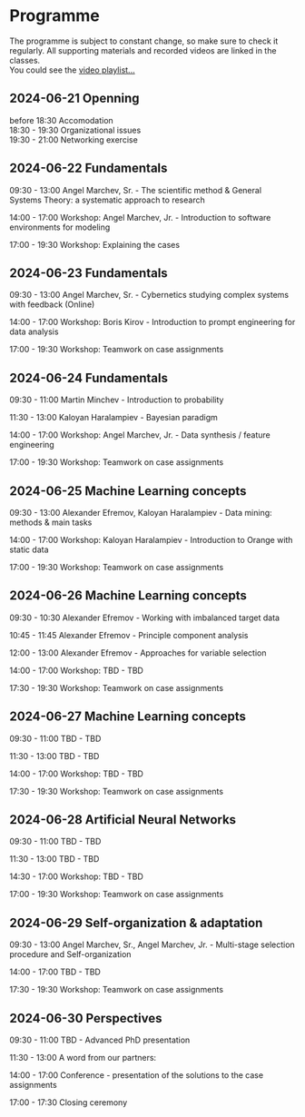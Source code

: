 # Programme  

The programme is subject to constant change, so make sure to check it regularly. All supporting materials and recorded videos are linked in the classes.  
You could see the [video playlist...](https://www.youtube.com/playlist?list=PLX9ryRl9v7BADKVQBPdSUZoJrN2yONVnd)  


## **2024-06-21 Openning**  
  before 18:30 Accomodation   
  18:30 - 19:30 Organizational issues  
  19:30 - 21:00 Networking exercise  


## **2024-06-22 Fundamentals**  
  09:30 - 13:00 Angel Marchev, Sr. - The scientific method & General Systems Theory: a systematic approach to research  
  
<a/>  

  14:00 - 17:00 Workshop: Angel Marchev, Jr. - Introduction to software environments for modeling  
  
<a/>  

17:00 - 19:30 Workshop: Explaining the cases    
  

## **2024-06-23 Fundamentals**  
  09:30 - 13:00 Angel Marchev, Sr. - Cybernetics studying complex systems with feedback (Online)  

<a/>  

  14:00 - 17:00 Workshop: Boris Kirov - Introduction to prompt engineering for data analysis  

<a/>  

  17:00 - 19:30 Workshop: Teamwork on case assignments  
  

## **2024-06-24 Fundamentals**  
  09:30 - 11:00 Martin Minchev - Introduction to probability  

<a/>  

  11:30 - 13:00 Kaloyan Haralampiev - Bayesian paradigm  

<a/>  

  14:00 - 17:00 Workshop: Angel Marchev, Jr. - Data synthesis / feature engineering  
 
<a/>  

  17:00 - 19:30 Workshop: Teamwork on case assignments  
  

## **2024-06-25 Machine Learning concepts**  
  09:30 - 13:00 Alexander Efremov, Kaloyan Haralampiev - Data mining: methods & main tasks  

<a/>  

  14:00 - 17:00 Workshop: Kaloyan Haralampiev - Introduction to Orange with static data  

<a/>  

  17:00 - 19:30 Workshop: Teamwork on case assignments  
  

## **2024-06-26 Machine Learning concepts**  
  09:30 - 10:30 Alexander Efremov - Working with imbalanced target data  

<a/>  

  10:45 - 11:45 Alexander Efremov - Principle component analysis  

<a/>  

  12:00 - 13:00 Alexander Efremov - Approaches for variable selection  

<a/>  

  14:00 - 17:00 Workshop: TBD - TBD  

<a/>  

  17:30 - 19:30 Workshop: Teamwork on case assignments  


## **2024-06-27 Machine Learning concepts**  
  09:30 - 11:00 TBD - TBD  

<a/>  

  11:30 - 13:00 TBD - TBD  

<a/>  

  14:00 - 17:00 Workshop: TBD - TBD  

<a/>  

  17:30 - 19:30 Workshop: Teamwork on case assignments  

  
## **2024-06-28 Artificial Neural Networks**  
  09:30 - 11:00 TBD - TBD  

<a/>  

  11:30 - 13:00 TBD - TBD  

<a/>  

  14:30 - 17:00 Workshop: TBD - TBD   

<a/>  

  17:00 - 19:30 Workshop: Teamwork on case assignments  

  
## **2024-06-29 Self-organization & adaptation**  
  09:30 - 13:00 Angel Marchev, Sr., Angel Marchev, Jr. - Multi-stage selection procedure and Self-organization   

<a/>  

  14:00 - 17:00 TBD - TBD  

<a/>  

  17:30 - 19:30 Workshop: Teamwork on case assignments    

  
## **2024-06-30 Perspectives**  
  09:30 - 11:00 TBD - Advanced PhD presentation    

<a/>  

  11:30 - 13:00 A word from our partners:   

<a/>  
  
  14:00 - 17:00 Conference - presentation of the solutions to the case assignments   

<a/>  

  17:00 - 17:30 Closing ceremony  

<!--
## **2023-07-14 Openning**  
  before 18:30 Accomodation   
  18:30 - 19:30 Organizational issues  
  19:30 - 21:00 Networking exercise  


## **2023-07-15 Fundamentals**  
  09:30 - 13:00 Angel Marchev, Sr. - The scientific method & General Systems Theory: a systematic approach to research (Online)  
* [video1](https://youtu.be/e_wryWsMWoU)  
* [video2](https://youtu.be/YUiE8bRN2xA)  
  
<a/>  

  14:00 - 17:00 Workshop: Angel Marchev, Jr. - Introduction to software environments for modeling  
* [materials](marchev/readme.md)  
* [video](https://youtu.be/ZBoLs0D8bWw)  
  
<a/>  

17:00 - 19:30 Workshop: Explaining the cases    
  

## **2023-07-16 Fundamentals**  
  09:30 - 13:00 Angel Marchev, Sr. - Cybernetics studying complex systems with feedback (Online)  
* [video1](https://youtu.be/zyWgyePY3a8)  
* [video2](https://youtu.be/PhOLG7JdMI8)  

<a/>  

  14:00 - 17:00 Workshop: Boris Kirov - Introduction to prompt engineering for data analysis  
* [materials](kirov/readme.md)  

<a/>  

  17:00 - 19:30 Workshop: Teamwork on case assignments  
  

## **2023-07-17 Fundamentals**  
  09:30 - 11:00 Martin Minchev - Introduction to probability  
* [materials](minchev/readme.md)  
* [video](https://youtu.be/A-HITGS1xpI)  

<a/>  

  11:30 - 13:00 Kaloyan Haralampiev - Bayesian paradigm  
* [materials](haralampiev/readme.md)  
* [video](https://youtu.be/6n0o835hoyA)  

<a/>  

  14:00 - 17:00 Workshop: Angel Marchev, Jr. - Data synthesis / feature engineering  
* [materials](marchev/readme.md)  
* [video1](https://youtu.be/5Z7p50KmQiA)  
* [video2](https://youtu.be/mrtbxK_PJac)  
 
<a/>  

  17:00 - 19:30 Workshop: Teamwork on case assignments  
  

## **2023-07-18 Machine Learning concepts**  
  09:30 - 13:00 Alexander Efremov, Kaloyan Haralampiev - Data mining: methods & main tasks  
* [materials](efremov/readme.md)  
* [video1](https://youtu.be/iFOTFci498E)  
* [video2](https://youtu.be/cmedfxv0tAo)  

<a/>  

  14:00 - 17:00 Workshop: Kaloyan Haralampiev - Introduction to Orange with static data  
* [materials](haralampiev/readme.md)  
* [video1](https://youtu.be/_dZga4axVaw)  
* [video2](https://youtu.be/yCRXX32zCMg)  

<a/>  

  17:00 - 19:30 Workshop: Teamwork on case assignments  
  

## **2023-07-19 Machine Learning concepts**  
  09:30 - 10:30 Alexander Efremov - Working with imbalanced target data  
* [materials](efremov/readme.md)  
* [video](https://youtu.be/ozTCHmcy44E)  

<a/>  

  10:45 - 11:45 Alexander Efremov - Principle component analysis  
* [materials](efremov/readme.md)   
* [video](https://youtu.be/FOHq_wW6Y3Y)   

<a/>  

  12:00 - 13:00 Alexander Efremov - Approaches for variable selection  
* [materials](efremov/readme.md) [video]()   
* [video](https://youtu.be/KWrmmv-jO-Y)    

<a/>  

  14:00 - 17:00 Workshop: Deyan Radev - Regression Analysis with panel data in R (Online)  
* [materials](radev/readme.md)   
* [video 1](https://youtu.be/A63AcDVqlcQ)   
* [video 2](https://youtu.be/252NqdDUDx8)

<a/>  

  17:30 - 19:30 Workshop: Teamwork on case assignments  


## **2023-07-20 Machine Learning concepts**  
  09:30 - 11:00 Kaloyan Haralampiev, Angel Marchev, Jr. - Time series analysis basics  
* [materials](haralampiev/readme.md)   
* [video](https://youtu.be/dqpGahs2-LY)  

<a/>  

  11:30 - 12:30 Kaloyan Haralampiev - Time series case study: Fourier transform   
* [materials](haralampiev/readme.md)   
* [video](https://youtu.be/u13uOvlkIHw)    

<a/>  

  12:30 - 13:30 Angel Marchev, Jr. - Time series case study: Autoregression models  
* [materials](marchev/readme.md)   
* [video](https://youtu.be/LSmLmQMLks8)    

<a/>  

  14:30 - 16:00 Workshop: Bogomil Filipov - Building application in local environment (Online)  
* [materials](filipov/readme.md)   
* [video](https://youtu.be/Cz1ePG878iA)    

<a/>  

  16:15 - 17:30 Angel Marchev, Jr. - Introduction to AI  
* [materials](marchev/readme.md)   
* [video](https://youtu.be/vuBbjrpqSrE)    

<a/>  

  17:30 - 19:30 Workshop: Teamwork on case assignments  

  
## **2023-07-21 Artificial Neural Networks**  
  09:30 - 11:30 Mihail Motzev - Statistical Learning Networks (Online)  
* [materials](motzev/readme.md)   
* [video](https://youtu.be/znjUMbSI2F4)    

<a/>  

  12:00 - 13:30 Stanimir Kabaivanov - Introduction to Artificial Neural Networks (Online)  
* [materials](kabaivanov/readme.md)   
* [video](https://youtu.be/8fXY-F6gtbw)    

<a/>  

  14:30 - 17:00 Workshop: Peter Nikolov - Quantum Neural Networks   
* [materials](penikolov/readme.md)   
* [video](https://youtu.be/VWfRS9_x8C8)    

<a/>  

  17:00 - 19:30 Workshop: Teamwork on case assignments  

  
## **2023-07-22 Self-organization & adaptation**  
  09:30 - 13:00 Angel Marchev, Sr., Angel Marchev, Jr. - Multi-stage selection procedure and Self-organization   
* [video1](https://youtu.be/3z6xdu1KLOs)   
* [video2](https://youtu.be/uPnS7FLLoS0)    

<a/>  

  14:00 - 15:00 Demir Tonchev - Introduction to reinforced learning  
* [materials](tonchev/readme.md)  
* [video](https://youtu.be/Ve59lMzvHa8)    

<a/>  

  15:00 - 17:30 Workshop: Pavel Nikolov - Evolutionary alghorithm for hyperparameter optimization  
* [materials](panikolov/readme.md)   
* [video](https://youtu.be/dkWYyoUefOg)    

<a/>  

  17:30 - 19:30 Workshop: Teamwork on case assignments    

  
## **2023-07-23 Perspectives**  
  09:30 - 10:30 Sergey Vichev - Reasonning capabilities of LLMs using text-to-SQL  
* [materials](vichev/readme.md)   
* [video](https://youtu.be/CbWtjCxMMDo)   

<a/>  

  10:30 - 11:30 Boyan Markov - Empirical approach of studying individual risk preference  
* [materials](markov/readme.md)   
* [video](https://youtu.be/0uOPwf_TcjA)    

<a/>  

  12:00 - 13:00 A word from our partners: Irem Yaman, KBC Bank  
* [video](https://youtu.be/be62frWEyNQ)    

<a/>  
  
  14:00 - 17:00 Conference - presentation of the solutions to the case assignments   
* case 1: [[solution](cases-solutions/case1/readme.md)] [[video](https://youtu.be/OIzaDL3l1tg)]   
* case 2: [[solution](cases-solutions/case2/readme.md)] [[video](https://youtu.be/tHxHqEBUftY)]  
* case 3: [[solution](cases-solutions/case3/readme.md)] [[video](https://youtu.be/ejD8rhRcRxY)]  

<a/>  

  17:00 - 17:30 Closing ceremony  

  -->
